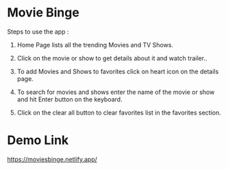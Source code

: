 # Movie Binge

Steps to use the app :

1. Home Page lists all the trending Movies and TV Shows.

2. Click on the movie or show to get details about it and watch trailer..

3. To add Movies and Shows to favorites click on heart icon on the  details page.

4. To search for movies and shows enter the name of the movie or show and hit Enter button on the keyboard.

5. Click on the clear all button to clear favorites list in the favorites section.


# Demo Link

https://moviesbinge.netlify.app/
